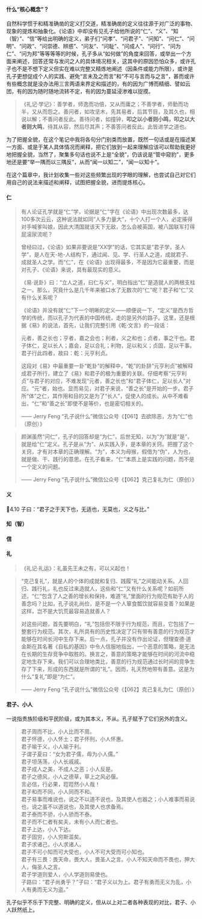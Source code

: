 
#### 什么“核心概念”？

自然科学惯于和精准确凿的定义打交道，精准确凿的定义往往源于对广泛的事物、现象的提炼和抽象化。《论语》中却没有见孔子给他所说的“仁”、“义”、“知（智）”、“信”等给出明确的定义，弟子们“问孝”、“问君子”、“问知”、“问仁”、“问明”、“问政”、“问崇德、辨惑”、“问友”、“问耻”、“问成人”、“问行”、“问为仁”、“问为邦”等等等等的时候，孔子多从“如何做”的角度来回答，或举出一个方面来阐述，回答还常与发问之人的具体境况相关，这其中的原因恐怕众多，或许孔子也不是不想下定义但实在难以完整又精炼地阐述（因条件或能力所限），或许是孔子更想促成个人的实践、避免“言未及之而言”和“不可与言而与之言”，甚而或许有些概念就是没办法用三言两语来界定和描述的，有的因为广博而精细、譬如云团，有的因为随时随地流转不定，有的因为蔓延浸渗难以捉摸。

> 《礼记·学记》：善学者，师逸而功倍，又从而庸之；不善学者，师勤而功半，又从而怨之。善问者，如攻坚木，先其易者，后其节目，及其久也，相说以解；不善问者反此。善待问者，如撞钟，**叩之以小者则小鸣，叩之以大者则大鸣**，待其从容，然后尽其声；不善答问者反此。此皆进学之道也。

为了把握全貌，在这个笔记中我将各句分门别类而放置，既然一句话或是在描述某一方面、或是于某人具体情况而阐释，把它们放到一起来理解应该可以帮助我更好地把握全貌，当然了，聚集多句话也说不上是“全貌”，仍该说是“管中窥豹”，更多地还是要“举一隅而以三隅反”，从而“闻一以知二”，“闻一以知十”。

在这个篇章中，我计划收集一些对这些频繁出现的字眼的理解，也尝试自己对它们用自己的说法来描述和阐释，试图把握全貌，进而提炼核心。

#### 仁

> 有人论证孔学就是“仁”学，论据是“仁”字在《论语》中出现次数最多，达100多次云云，这种说法就如同“人多力量大”，十个人打一个人，必定揍得对手喊爹叫娘，因此大清国就该天下无敌，怎么会被英国，被八国联军打得屁滚尿流呢？
> 
> 曾经曰过，《论语》如果非要说是“XX学”的话，它其实是“君子学，圣人学”，是人在天-地-人结构下，通过闻、见、学、行圣人之道，成就君子、成就圣人之学。而“仁”，在《论语》出现得最多，不是因为它最重要，而是对孔子、《论语》来说，具有最现实的意义。
> 
> 《易·说卦》曰：“立人之道，曰仁与义”，明白指出“仁”是造就人的两根支柱之一。那么，究竟什么是几千年来被口水了无数次的“仁”呢？君子和“仁”又有什么关系呢？
> 
> 《论语》并没有就“仁”下一个明晰的定义——顺便说一下，“定义”是西方哲学的传统，而以孔子为代表的中国传统，走的是另外的路子。这里，还是根据《易》的说法，首先，让我们完整引用《乾·文言》的一段话：
> 
> 元者，善之长也；亨者，嘉之会也；利者，义之和也；贞者，事之干也。君子体仁，足以长人；嘉会，足以合礼；利物，足以和义；贞固，足以干事。 君子行此四者，故曰：乾：元亨利贞。
> 
> 这段对《易》中最重要一卦“乾卦”的解释中，“乾”的卦辞“元亨利贞”被解释成君子所行，建立了《易》和君子的极为重要的关联。仔细考察“元亨利贞”与君子的对应，不难发现“元者，善之长也”和“君子体仁，足以长人”对应。“元”者，始也。显而易见，对君子来说，“善之长”是开始的一步。君子所“体”之仁，其作用和目的又是为了“长人”，促使人的成长。从中不难看出，“仁”和“善之长”即使不是等价，也是密切相关的。
> 
> —— Jerry Feng “孔子说什么”微信公众号《【061】去欲除恶，方为“仁”也（原创）》

> 颜渊虽然“问仁”，孔子的回答却是“为仁”，后世无知，以为“为”就是“是”，就是给“仁”定义。孔子是从“为”、从实践入手，是本章的关窍。把握了这个关窍，才有对本章的正确理解。“为”，本义为母猴，假借为“伪”，人为也，就是做、干、践行的意思。在孔子看来，“仁”本质上是实践的问题，而不是一个定义的问题。
> 
> —— Jerry Feng “孔子说什么”微信公众号《【062】克己复礼为仁（原创）》

#### 义

4.10 子曰：“君子之于天下也，无适也，无莫也，义之与比。”

#### 知（智）

#### 信

#### 礼

> 《礼记·礼运》：礼虽先王未之有，可以义起也！

> “克己复礼”，就是人的个体的成就和复归、践履“礼”之间能动关系。人回归、践行礼，礼也反过来造就人，这些和“仁”又有什么关系呢？如前所述，“仁”包含了人之善的增长和保持，难道“礼”里面的行为规范有助于人的善念吗？比如，孔子说礼尚俭，是不是一个人箪食瓢饮就容易变善？如果是这样，岂不是大饥荒最容易造就善人？
> 
> 对这些问题，首先要明白，“礼”包括但不限于行为规范，而且，它包括了一整套行为规范。其次，礼所具有的历史性决定了只有带有善意的行为规范才能够在时间长河中生存下来。后一点，孔子并没有作出论证，但理查德·道金斯在其名著《自私的基因》中令人信服地指出，一个恶意的策略，是无法在长期的生存竞争中取胜的。换言之，善意的策略才能够在时间的河流中稳定地生存下来。我们可以合理地类比，善意的行为规范通过长时间的竞争生存了下来，形成的东西就是所谓的“礼”。因而，礼天然地带有善意。这是为什么“复礼”即是“为仁”。
> 
> —— Jerry Feng “孔子说什么”微信公众号《【062】克己复礼为仁（原创）》

#### 君子、小人

一说指贵族阶级和平民阶级，或为其本义，不从。孔子赋予了它们另外的含义。

> 君子周而不比，小人比而不周。    
> 君子怀德，小人怀土；君子怀刑，小人怀惠。    
> 君子喻于义，小人喻于利。    
> 子谓子夏曰：“女为君子儒，毋为小人儒。”     
> 君子坦荡荡，小人长戚戚。    
> 君子成人之美，不成人之恶；小人反是。    
> 君子之德风，小人之德草，草上之风必偃。    
> 言必信，行必果，踁踁然小人哉！    
> 君子和而不同，小人同而不和。    
> 君子易事而难说也，说之不以道不说也，及其使人也器之；小人难事而易说也，说之虽不以道说也，及其使人也求备焉。    
> 君子泰而不骄，小人骄而不泰。    
> 君子而不仁者有矣夫，未有小人而仁者也。    
> 君子上达，小人下达。   
> 君子固穷，小人穷斯滥矣。    
> 君子求诸己，小人求诸人。    
> 君子不可小知而可大受也，小人不可大受而可小知也。    
> 君子有三畏：畏天命，畏大人，畏圣人之言。小人不知天命而不畏也，狎大人，侮圣人之言。    
> 君子学道则爱人，小人学道则易使也。    
> 子路曰：“君子尚勇乎？”子曰：“君子义以为上。君子有勇而无义为乱，小人有勇而无义为盗。”    

孔子似乎不乐于下完整、明确的定义，但从以上对二者各种表现的对比，君子、小人跃然纸上。
